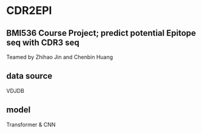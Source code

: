 # CDR2EPI
## BMI536 Course Project; predict potential Epitope seq with CDR3 seq

Teamed by Zhihao Jin and Chenbin Huang

## data source
VDJDB

## model
Transformer & CNN


